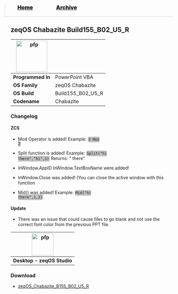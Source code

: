 <blockquote style="background: #0000;border-bottom: 1px solid #B2D2E1;height: 30px;margin: 0 -20px 20px;padding: 0px 20px 9px 40px;">
  <p style=""><a href="https://hexa-one.github.io/pptos-wiki/" style="font-size: 17px;font-weight: 900;font-style: normal;text-shadow: rgba(255,255,255,0.9) 0 1px 0;">Home</a>&nbsp;&nbsp;&nbsp;&nbsp;&nbsp;&nbsp;&nbsp;&nbsp;&nbsp;&nbsp;&nbsp;&nbsp;&nbsp;&nbsp;&nbsp;&nbsp;&nbsp;&nbsp;
    <a href="https://hexa-one.github.io/pptos-wiki/archive/" style="font-size: 17px;font-weight: 900;font-style: normal;text-shadow: rgba(255,255,255,0.9) 0 1px 0;">Archive</a>
  </p>
</blockquote>

## zeqOS Chabazite Build155_B02_U5_R

| <a href="https://user-images.githubusercontent.com/58103738/130600446-5730aceb-4052-45d6-8385-3925baeec1b5.png"><img height="100" alt="pfp" src="https://user-images.githubusercontent.com/58103738/130600446-5730aceb-4052-45d6-8385-3925baeec1b5.png" /></a>| |
| ------------------------- | ----------------------------- |
| **Programmed In**         | PowerPoint VBA                |
| **OS Family**             | zeqOS Chabazite               |
| **OS Build**              | Build155_B02_U5_R             |
| **Codename**              | Chabazite                     |

### Changelog

#### ZCS
- Mod Operator is added!
Example: 
<code style="background: #c1c1c1;border-radius: 5px;padding: 2px;">3 Mod 2</code>

- Split function is added!
Example: 
<code style="background: #c1c1c1;border-radius: 5px;padding: 2px;">Split("hi there","hi",1)</code>
 Returns: " there"
- InWindow.AppID   InWindow.TextBoxName were added!
- InWindow.Close was added! (You can close the active window with this function
- Mid() was added!
Example: 
<code style="background: #c1c1c1;border-radius: 5px;padding: 2px;">Mid("hi there",1,2)</code>

#### Update
- There was an issue that could cause files to go blank and not use the correct font color from the previous PPT file.

| <a href="https://user-images.githubusercontent.com/58103738/130600446-5730aceb-4052-45d6-8385-3925baeec1b5.png"><img height="70" alt="pfp" src="https://user-images.githubusercontent.com/58103738/130600446-5730aceb-4052-45d6-8385-3925baeec1b5.png" /></a> |
| - |
| **Desktop - zeqOS Studio** |

### Download

- [zeqOS_Chabazite_B155_B02_U5_R](https://github.com/hexa-one/pptos-wiki/raw/gh-pages/files/Zeq_OS/zeqOS_Chabazite_B155_B02_U5_R.pptm)

<body style="background-image: url(https://raw.githubusercontent.com/hexa-one/pptos-wiki/gh-pages/assets/background/background.png);background-repeat: no-repeat;background-attachment: fixed;background-size: cover;">
